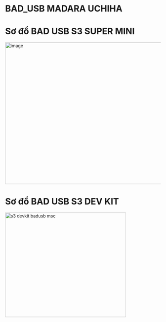 # BAD_USB MADARA UCHIHA 

# Sơ đồ BAD USB S3 SUPER MINI

<img width="762" height="457" alt="image" src="https://github.com/user-attachments/assets/06cb70d3-211a-40cd-9331-7b23fa796513" />


# Sơ đồ BAD USB S3 DEV KIT

<img width="391" height="337" alt="s3 devkit badusb msc" src="https://github.com/user-attachments/assets/549780d8-e02d-4cbb-932f-8e4572e5d515" />
